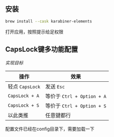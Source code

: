 ## 安装

```bash
brew install --cask karabiner-elements
```
打开应用，按照提示给足权限
## CapsLock键多功能配置

*实现目标*

| 操作             | 效果                      |
| -------------- | ----------------------- |
| 轻点 `CapsLock`  | 发送 `Esc`                |
| `CapsLock + A` | 等价于 `Ctrl + Option + A` |
| `CapsLock + S` | 等价于 `Ctrl + Option + S` |
| 以此类推           | 任意键都行                   |
配置文件已经在config目录下，需要加载一下
